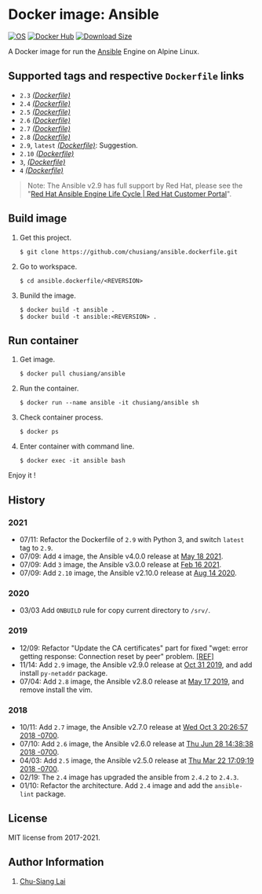 # Docker image: Ansible

[![OS](https://img.shields.io/badge/os-alpine-blue.svg)](https://hub.docker.com/_/alpine/) [![Docker Hub](https://img.shields.io/badge/docker-ansible-blue.svg)](https://hub.docker.com/r/chusiang/ansible/) [![Download Size](https://images.microbadger.com/badges/image/chusiang/ansible.svg)](https://microbadger.com/images/chusiang/ansible "Get your own image badge on microbadger.com")

A Docker image for run the [Ansible][ansible_official] Engine on Alpine Linux.

[ansible_official]:  https://www.ansible.com/

## Supported tags and respective `Dockerfile` links

- `2.3` [*(Dockerfile)*](https://github.com/chusiang/ansible.dockerfile/blob/master/v2.3/Dockerfile)
- `2.4` [*(Dockerfile)*](https://github.com/chusiang/ansible.dockerfile/blob/master/v2.4/Dockerfile)
- `2.5` [*(Dockerfile)*](https://github.com/chusiang/ansible.dockerfile/blob/master/v2.5/Dockerfile)
- `2.6` [*(Dockerfile)*](https://github.com/chusiang/ansible.dockerfile/blob/master/v2.6/Dockerfile)
- `2.7` [*(Dockerfile)*](https://github.com/chusiang/ansible.dockerfile/blob/master/v2.7/Dockerfile)
- `2.8` [*(Dockerfile)*](https://github.com/chusiang/ansible.dockerfile/blob/master/v2.8/Dockerfile)
- `2.9`, `latest` [*(Dockerfile)*](https://github.com/chusiang/ansible.dockerfile/blob/master/v2.9/Dockerfile): Suggestion.
- `2.10` [*(Dockerfile)*](https://github.com/chusiang/ansible.dockerfile/blob/master/v2.10/Dockerfile)
- `3`, [*(Dockerfile)*](https://github.com/chusiang/ansible.dockerfile/blob/master/v3/Dockerfile)
- `4` [*(Dockerfile)*](https://github.com/chusiang/ansible.dockerfile/blob/master/v4/Dockerfile)

> Note: The Ansible v2.9 has full support by Red Hat, please see the "[Red Hat Ansible Engine Life Cycle | Red Hat Customer Portal](https://access.redhat.com/support/policy/updates/ansible-engine)".

## Build image

1. Get this project.

    ```
    $ git clone https://github.com/chusiang/ansible.dockerfile.git
    ```

1. Go to workspace.
    ```
    $ cd ansible.dockerfile/<REVERSION>
    ```

1. Bunild the image.

    ```
    $ docker build -t ansible .
    $ docker build -t ansible:<REVERSION> .
    ```

## Run container

1. Get image.

    ```
    $ docker pull chusiang/ansible
    ```

1. Run the container.

    ```
    $ docker run --name ansible -it chusiang/ansible sh
    ```

1. Check container process.

    ```
    $ docker ps
    ```

1. Enter container with command line.

    ```
    $ docker exec -it ansible bash
    ```

Enjoy it !

## History

### 2021

* 07/11: Refactor the Dockerfile of `2.9` with Python 3, and switch `latest` tag to `2.9`.
* 07/09: Add `4` image, the Ansible v4.0.0 release at [May 18 2021](https://docs.ansible.com/ansible/latest/roadmap/COLLECTIONS_4.html).
* 07/09: Add `3` image, the Ansible v3.0.0 release at [Feb 16 2021](https://docs.ansible.com/ansible/latest/roadmap/COLLECTIONS_3_0.html).
* 07/09: Add `2.10` image, the Ansible v2.10.0 release at [Aug 14 2020](https://github.com/ansible/ansible/releases/tag/v2.10.0).

### 2020

* 03/03 Add `ONBUILD` rule for copy current directory to `/srv/`.

### 2019

* 12/09: Refactor "Update the CA certificates" part for fixed "wget: error getting response: Connection reset by peer" problem. [[REF]](https://github.com/Yelp/dumb-init/issues/73)
* 11/14: Add `2.9` image, the Ansible v2.9.0 release at [Oct 31 2019](https://github.com/ansible/ansible/releases/tag/v2.9.0), and add install `py-netaddr` package.
* 07/04: Add `2.8` image, the Ansible v2.8.0 release at [May 17 2019](https://github.com/ansible/ansible/releases/tag/v2.8.0), and remove install the vim.

### 2018

* 10/11: Add `2.7` image, the Ansible v2.7.0 release at [Wed Oct 3 20:26:57 2018 -0700](https://github.com/ansible/ansible/releases/tag/v2.7.0).
* 07/10: Add `2.6` image, the Ansible v2.6.0 release at [Thu Jun 28 14:38:38 2018 -0700](https://github.com/ansible/ansible/releases/tag/v2.6.0).
* 04/03: Add `2.5` image, the Ansible v2.5.0 release at [Thu Mar 22 17:09:19 2018 -0700](https://github.com/ansible/ansible/releases/tag/v2.5.0).
* 02/19: The `2.4` image has upgraded the ansible from `2.4.2` to `2.4.3`.
* 01/10: Refactor the architecture. Add `2.4` image and add the `ansible-lint` package.

## License

MIT license from 2017-2021.

## Author Information

1. [Chu-Siang Lai](https://github.com/chusiang/)
